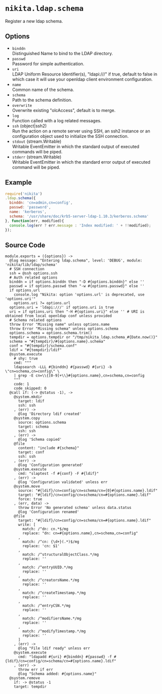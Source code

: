 
# `nikita.ldap.schema`

Register a new ldap schema.

## Options

* `binddn`   
  Distinguished Name to bind to the LDAP directory.   
* `passwd`   
  Password for simple authentication.   
* `uri`   
  LDAP Uniform Resource Identifier(s), "ldapi:///" if true, default to false
  in which case it will use your openldap client environment configuration.   
* `name`   
  Common name of the schema.   
* `schema`   
  Path to the schema definition.   
* `overwrite`   
  Overwrite existing "olcAccess", default is to merge.   
* `log`   
  Function called with a log related messages.   
* `ssh` (object|ssh2)   
  Run the action on a remote server using SSH, an ssh2 instance or an
  configuration object used to initialize the SSH connection.   
* `stdout` (stream.Writable)   
  Writable EventEmitter in which the standard output of executed commands will
  be piped.   
* `stderr` (stream.Writable)   
  Writable EventEmitter in which the standard error output of executed command
  will be piped.   

## Example

```js
require('nikita')
.ldap.schema({
  binddn: 'cn=admin,cn=config',
  passwd: 'password',
  name: 'kerberos',
  schema: '/usr/share/doc/krb5-server-ldap-1.10.3/kerberos.schema'
}, function(err, modified){
  console.log(err ? err.message : 'Index modified: ' + !!modified);
});
```

## Source Code

    module.exports = ({options}) ->
      @log message: "Entering ldap.schema", level: 'DEBUG', module: 'nikita/lib/ldap/schema'
      # SSH connection
      ssh = @ssh options.ssh
      # Auth related options
      binddn = if options.binddn then "-D #{options.binddn}" else ''
      passwd = if options.passwd then "-w #{options.passwd}" else ''
      if options.url
        console.log "Nikita: option 'options.url' is deprecated, use 'options.uri'"
        options.uri ?= options.url
      options.uri = 'ldapi:///' if options.uri is true
      uri = if options.uri then "-H #{options.uri}" else '' # URI is obtained from local openldap conf unless provided
      # Schema related options
      throw Error "Missing name" unless options.name
      throw Error "Missing schema" unless options.schema
      options.schema = options.schema.trim()
      tempdir = options.tempdir or "/tmp/nikita_ldap.schema_#{Date.now()}"
      schema = "#{tempdir}/#{options.name}.schema"
      conf = "#{tempdir}/schema.conf"
      ldif = "#{tempdir}/ldif"
      @system.execute
        # shy: true
        cmd: """
        ldapsearch -LLL #{binddn} #{passwd} #{uri} -b \"cn=schema,cn=config\" \
        | grep -E cn=\\{[0-9]+\\}#{options.name},cn=schema,cn=config
        """
        code: 1
        code_skipped: 0
      @call if: (-> @status -1), ->
        @system.mkdir
          target: ldif
          ssh: ssh
        , (err) ->
          @log 'Directory ldif created'
        @system.copy
          source: options.schema
          target: schema
          ssh: ssh
        , (err) ->
          @log 'Schema copied'
        @file
          content: "include #{schema}"
          target: conf
          ssh: ssh
        , (err) ->
          @log 'Configuration generated'
        @system.execute
          cmd: "slaptest -f #{conf} -F #{ldif}"
        , (err) ->
          @log 'Configuration validated' unless err
        @system.move
          source: "#{ldif}/cn=config/cn=schema/cn={0}#{options.name}.ldif"
          target: "#{ldif}/cn=config/cn=schema/cn=#{options.name}.ldif"
          force: true
        , (err, data) ->
          throw Error 'No generated schema' unless data.status
          @log 'Configuration renamed'
        @file
          target: "#{ldif}/cn=config/cn=schema/cn=#{options.name}.ldif"
          write: [
            match: /^dn: cn.*$/mg
            replace: "dn: cn=#{options.name},cn=schema,cn=config"
          ,
            match: /^cn: {\d+}(.*)$/mg
            replace: 'cn: $1'
          ,
            match: /^structuralObjectClass.*/mg
            replace: ''
          ,
            match: /^entryUUID.*/mg
            replace: ''
          ,
            match: /^creatorsName.*/mg
            replace: ''
          ,
            match: /^createTimestamp.*/mg
            replace: ''
          ,
            match: /^entryCSN.*/mg
            replace: ''
          ,
            match: /^modifiersName.*/mg
            replace: ''
          ,
            match: /^modifyTimestamp.*/mg
            replace: ''
          ]
        , (err) ->
          @log "File ldif ready" unless err
        @system.execute
          cmd: "ldapadd #{uri} #{binddn} #{passwd} -f #{ldif}/cn=config/cn=schema/cn=#{options.name}.ldif"
        , (err) ->
          throw err if err
          @log "Schema added: #{options.name}"
      @system.remove
        if: -> @status -1
        target: tempdir
